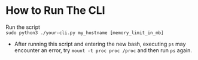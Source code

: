 # How to Run The CLI
Run the script  
`sudo python3 ./your-cli.py my_hostname [memory_limit_in_mb]`

* After running this script and entering the new bash, executing `ps` may encounter an error, try `mount -t proc proc /proc` and then run `ps` again.
